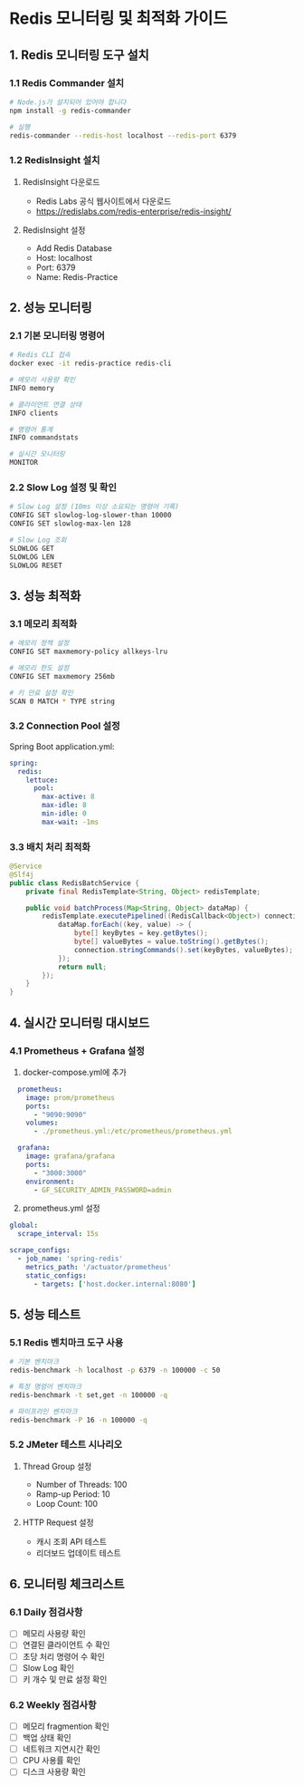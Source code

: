 # Redis 모니터링 및 최적화 가이드

## 1. Redis 모니터링 도구 설치

### 1.1 Redis Commander 설치
```bash
# Node.js가 설치되어 있어야 합니다
npm install -g redis-commander

# 실행
redis-commander --redis-host localhost --redis-port 6379
```

### 1.2 RedisInsight 설치
1. RedisInsight 다운로드
   - Redis Labs 공식 웹사이트에서 다운로드
   - https://redislabs.com/redis-enterprise/redis-insight/

2. RedisInsight 설정
   - Add Redis Database
   - Host: localhost
   - Port: 6379
   - Name: Redis-Practice

## 2. 성능 모니터링

### 2.1 기본 모니터링 명령어
```bash
# Redis CLI 접속
docker exec -it redis-practice redis-cli

# 메모리 사용량 확인
INFO memory

# 클라이언트 연결 상태
INFO clients

# 명령어 통계
INFO commandstats

# 실시간 모니터링
MONITOR
```

### 2.2 Slow Log 설정 및 확인
```bash
# Slow Log 설정 (10ms 이상 소요되는 명령어 기록)
CONFIG SET slowlog-log-slower-than 10000
CONFIG SET slowlog-max-len 128

# Slow Log 조회
SLOWLOG GET
SLOWLOG LEN
SLOWLOG RESET
```

## 3. 성능 최적화

### 3.1 메모리 최적화
```bash
# 메모리 정책 설정
CONFIG SET maxmemory-policy allkeys-lru

# 메모리 한도 설정
CONFIG SET maxmemory 256mb

# 키 만료 설정 확인
SCAN 0 MATCH * TYPE string
```

### 3.2 Connection Pool 설정
Spring Boot application.yml:
```yaml
spring:
  redis:
    lettuce:
      pool:
        max-active: 8
        max-idle: 8
        min-idle: 0
        max-wait: -1ms
```

### 3.3 배치 처리 최적화
```java
@Service
@Slf4j
public class RedisBatchService {
    private final RedisTemplate<String, Object> redisTemplate;

    public void batchProcess(Map<String, Object> dataMap) {
        redisTemplate.executePipelined((RedisCallback<Object>) connection -> {
            dataMap.forEach((key, value) -> {
                byte[] keyBytes = key.getBytes();
                byte[] valueBytes = value.toString().getBytes();
                connection.stringCommands().set(keyBytes, valueBytes);
            });
            return null;
        });
    }
}
```

## 4. 실시간 모니터링 대시보드

### 4.1 Prometheus + Grafana 설정

1. docker-compose.yml에 추가
```yaml
  prometheus:
    image: prom/prometheus
    ports:
      - "9090:9090"
    volumes:
      - ./prometheus.yml:/etc/prometheus/prometheus.yml

  grafana:
    image: grafana/grafana
    ports:
      - "3000:3000"
    environment:
      - GF_SECURITY_ADMIN_PASSWORD=admin
```

2. prometheus.yml 설정
```yaml
global:
  scrape_interval: 15s

scrape_configs:
  - job_name: 'spring-redis'
    metrics_path: '/actuator/prometheus'
    static_configs:
      - targets: ['host.docker.internal:8080']
```

## 5. 성능 테스트

### 5.1 Redis 벤치마크 도구 사용
```bash
# 기본 벤치마크
redis-benchmark -h localhost -p 6379 -n 100000 -c 50

# 특정 명령어 벤치마크
redis-benchmark -t set,get -n 100000 -q

# 파이프라인 벤치마크
redis-benchmark -P 16 -n 100000 -q
```

### 5.2 JMeter 테스트 시나리오

1. Thread Group 설정
   - Number of Threads: 100
   - Ramp-up Period: 10
   - Loop Count: 100

2. HTTP Request 설정
   - 캐시 조회 API 테스트
   - 리더보드 업데이트 테스트

## 6. 모니터링 체크리스트

### 6.1 Daily 점검사항
- [ ] 메모리 사용량 확인
- [ ] 연결된 클라이언트 수 확인
- [ ] 초당 처리 명령어 수 확인
- [ ] Slow Log 확인
- [ ] 키 개수 및 만료 설정 확인

### 6.2 Weekly 점검사항
- [ ] 메모리 fragmention 확인
- [ ] 백업 상태 확인
- [ ] 네트워크 지연시간 확인
- [ ] CPU 사용률 확인
- [ ] 디스크 사용량 확인